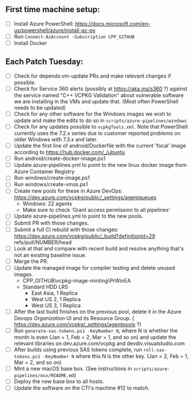 ## First time machine setup:
* [ ] Install Azure PowerShell: https://docs.microsoft.com/en-us/powershell/azure/install-az-ps
* [ ] Run `Connect-AzAccount -Subscription CPP_GITHUB`
* [ ] Install Docker

## Each Patch Tuesday:
* [ ] Check for depends:vm-update PRs and make relevant changes if possible.
* [ ] Check for Service 360 alerts (possibly at https://aka.ms/s360 ?) against the service named
      "C++ VCPKG Validation" about vulnerable software we are installing in the VMs and update that.
      (Most often PowerShell needs to be updated)
* [ ] Check for any other software for the Windows images we wish to update and make the edits to do
      so in `scripts/azure-pipelines/windows`
* [ ] Check for any updates possible to `vcpkgTools.xml`. Note that PowerShell currently uses the
    7.2.x series due to customer reported problems on older Windows with 7.3.x and later.
* [ ] Update the first line of android/Dockerfile with the current 'focal' image according to
    https://hub.docker.com/_/ubuntu
* [ ] Run android/create-docker-image.ps1
* [ ] Update azure-pipelines.yml to point to the new linux docker image from Azure Container Registry
* [ ] Run windows/create-image.ps1
* [ ] Run windows/create-vmss.ps1
* [ ] Create new pools for these in Azure DevOps: https://dev.azure.com/vcpkg/public/_settings/agentqueues
    * Windows: 22 agents
    * Make sure to check 'Grant access permission to all pipelines'
* [ ] Update azure-pipelines.yml to point to the new pools.
* [ ] Submit PR with those changes.
* [ ] Submit a full CI rebuild with those changes: https://dev.azure.com/vcpkg/public/_build?definitionId=29  
      refs/pull/NUMBER/head
* [ ] Look at that and compare with recent build and resolve anything that's not an existing baseline issue.
* [ ] Merge the PR.
* [ ] Update the managed image for compiler testing and delete unused images.
     * CPP_GITHUB\vcpkg-image-minting\PrWinEA
     * Standard HDD LRS
         * East Asia, 1 Replica
         * West US 2, 1 Replica
         * West US 3, 1 Replica
* [ ] After the last build finishes on the previous pool, delete it in the Azure Devops *Organization* UI and its Resource Group. ( https://dev.azure.com/vcpkg/_settings/agentpools ?)
* [ ] Run `generate-sas-tokens.ps1 -KeyNumber N`, where N is whether the month is even
      (Jan = 1, Feb = 2, Mar = 1, and so on) and update the relevant libraries on
      dev.azure.com/vcpkg and devdiv.visualstudio.com
* [ ] After builds using previous SAS tokens complete, run `roll-sas-tokens.ps1 -KeyNumber N` where
      this N is the other key. (Jan = 2, Feb = 1, Mar = 2, and so on)
* [ ] Mint a new macOS base box.  (See instructions in `scripts/azure-pipelines/osx/README.md`)
* [ ] Deploy the new base box to all hosts.
* [ ] Update the software on the CTI's machine #12 to match.
